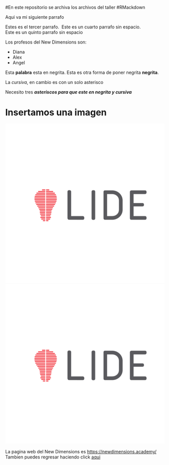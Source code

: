 #En este repositorio se archiva los archivos del taller #RMackdown

Aqui va mi siguiente parrafo

Estes es el tercer parrafo.  Este es un cuarto parrafo sin espacio.\
Este es un quinto parrafo sin espacio

Los profesos del New Dimensions son:

-   Diana
-   Alex
-   Angel

Esta **palabra** esta en negrita. Esta es otra forma de poner negrita **negrita**.

La *cursiva*, en cambio es con un solo asterisco

Necesito tres ***asteriscos para que este en negrita y cursiva***

# Insertamos una imagen

![](Image20230722155029.png) ![LIDE](Image20230722155029.png)

La pagina web del New Dimensions es <https://newdimensions.academy/>\
Tambien puedes regresar haciendo click [aqui](https://newdimensions.academy/)
